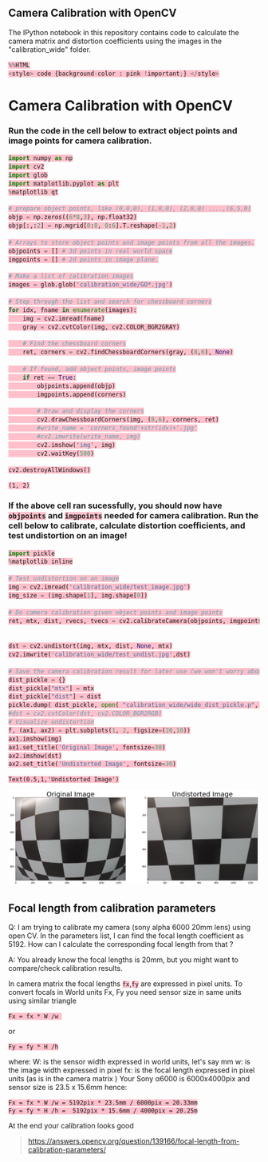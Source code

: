 ## Camera Calibration with OpenCV

The IPython notebook in this repository contains code to calculate the camera matrix and distortion coefficients using the images in the "calibration_wide" folder.

```python
%%HTML
<style> code {background-color : pink !important;} </style>
```


<style> code {background-color : pink !important;} </style>


Camera Calibration with OpenCV
===

### Run the code in the cell below to extract object points and image points for camera calibration.  


```python
import numpy as np
import cv2
import glob
import matplotlib.pyplot as plt
%matplotlib qt

# prepare object points, like (0,0,0), (1,0,0), (2,0,0) ....,(6,5,0)
objp = np.zeros((6*8,3), np.float32)
objp[:,:2] = np.mgrid[0:8, 0:6].T.reshape(-1,2)

# Arrays to store object points and image points from all the images.
objpoints = [] # 3d points in real world space
imgpoints = [] # 2d points in image plane.

# Make a list of calibration images
images = glob.glob('calibration_wide/GO*.jpg')

# Step through the list and search for chessboard corners
for idx, fname in enumerate(images):
    img = cv2.imread(fname)
    gray = cv2.cvtColor(img, cv2.COLOR_BGR2GRAY)

    # Find the chessboard corners
    ret, corners = cv2.findChessboardCorners(gray, (8,6), None)

    # If found, add object points, image points
    if ret == True:
        objpoints.append(objp)
        imgpoints.append(corners)

        # Draw and display the corners
        cv2.drawChessboardCorners(img, (8,6), corners, ret)
        #write_name = 'corners_found'+str(idx)+'.jpg'
        #cv2.imwrite(write_name, img)
        cv2.imshow('img', img)
        cv2.waitKey(500)

cv2.destroyAllWindows()
```
    (1, 2)
    

### If the above cell ran sucessfully, you should now have `objpoints` and `imgpoints` needed for camera calibration.  Run the cell below to calibrate, calculate distortion coefficients, and test undistortion on an image!


```python
import pickle
%matplotlib inline

# Test undistortion on an image
img = cv2.imread('calibration_wide/test_image.jpg')
img_size = (img.shape[1], img.shape[0])

# Do camera calibration given object points and image points
ret, mtx, dist, rvecs, tvecs = cv2.calibrateCamera(objpoints, imgpoints, img_size,None,None)


dst = cv2.undistort(img, mtx, dist, None, mtx)
cv2.imwrite('calibration_wide/test_undist.jpg',dst)

# Save the camera calibration result for later use (we won't worry about rvecs / tvecs)
dist_pickle = {}
dist_pickle["mtx"] = mtx
dist_pickle["dist"] = dist
pickle.dump( dist_pickle, open( "calibration_wide/wide_dist_pickle.p", "wb" ) )
#dst = cv2.cvtColor(dst, cv2.COLOR_BGR2RGB)
# Visualize undistortion
f, (ax1, ax2) = plt.subplots(1, 2, figsize=(20,10))
ax1.imshow(img)
ax1.set_title('Original Image', fontsize=30)
ax2.imshow(dst)
ax2.set_title('Undistorted Image', fontsize=30)
```




    Text(0.5,1,'Undistorted Image')




![png](./readme_img/output_4_1.png)

## Focal length from calibration parameters
Q: 
  I am trying to calibrate my camera (sony alpha 6000 20mm lens) using open CV. In the parameters list, I can find the focal length coefficient as 5192. How can I calculate the corresponding focal length from that ?

A:
You already know the focal lengths is 20mm, but you might want to compare/check calibration results.

In camera matrix the focal lengths `fx`,`fy` are expressed in pixel units. To convert focals in World units Fx, Fy you need sensor size in same units using similar triangle
```
Fx = fx * W /w 
```
or 
```
Fy = fy * H /h
```
where:
W: is the sensor width expressed in world units, let's say mm
w: is the image width expressed in pixel
fx: is the focal length expressed in pixel units (as is in the camera matrix )
Your Sony α6000 is 6000x4000pix and sensor size is 23.5 x 15.6mm hence:
```
Fx = fx * W /w = 5192pix * 23.5mm / 6000pix = 20.33mm
Fy = fy * H /h =  5192pix * 15.6mm / 4000pix = 20.25m
```
At the end your calibration looks good

> https://answers.opencv.org/question/139166/focal-length-from-calibration-parameters/
